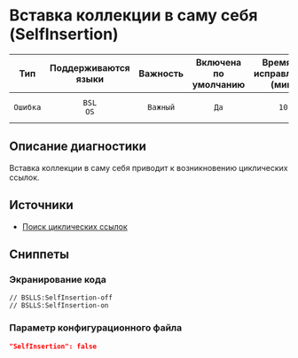 # Вставка коллекции в саму себя (SelfInsertion)

| Тип | Поддерживаются<br/>языки | Важность | Включена<br/>по умолчанию | Время на<br/>исправление (мин) | Тэги |
| :-: | :-: | :-: | :-: | :-: | :-: |
| `Ошибка` | `BSL`<br/>`OS` | `Важный` | `Да` | `10` | `standard`<br/>`unpredictable`<br/>`performance` |

<!-- Блоки выше заполняются автоматически, не трогать -->
## Описание диагностики

Вставка коллекции в саму себя приводит к возникновению циклических ссылок.

## Источники

* [Поиск циклических ссылок](https://its.1c.ru/db/metod8dev#content:5859:hdoc)

## Сниппеты

<!-- Блоки ниже заполняются автоматически, не трогать -->
### Экранирование кода

```bsl
// BSLLS:SelfInsertion-off
// BSLLS:SelfInsertion-on
```

### Параметр конфигурационного файла

```json
"SelfInsertion": false
```
